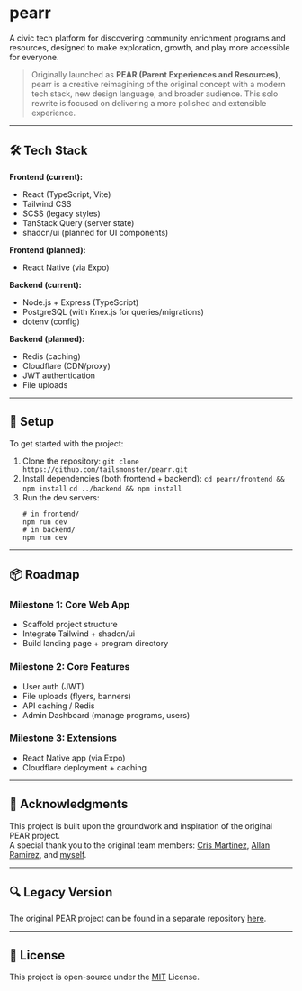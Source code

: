 # pearr

A civic tech platform for discovering community enrichment programs and resources, designed to make exploration, growth, and play more accessible for everyone.

> Originally launched as **PEAR (Parent Experiences and Resources)**, pearr is a creative reimagining of the original concept with a modern tech stack, new design language, and broader audience. This solo rewrite is focused on delivering a more polished and extensible experience.

---

## 🛠️ Tech Stack

**Frontend (current):**  
- React (TypeScript, Vite)  
- Tailwind CSS  
- SCSS (legacy styles)  
- TanStack Query (server state)  
- shadcn/ui (planned for UI components)  

**Frontend (planned):**  
- React Native (via Expo)  

**Backend (current):**  
- Node.js + Express (TypeScript)  
- PostgreSQL (with Knex.js for queries/migrations)  
- dotenv (config)  

**Backend (planned):**  
- Redis (caching)  
- Cloudflare (CDN/proxy)  
- JWT authentication  
- File uploads  

---

## 🚀 Setup

To get started with the project:

1.  Clone the repository:
    `git clone https://github.com/tailsmonster/pearr.git`
2.  Install dependencies (both frontend + backend):
    `cd pearr/frontend && npm install`
    `cd ../backend && npm install`
3.  Run the dev servers:
    ```
    # in frontend/
    npm run dev
    # in backend/
    npm run dev

    ```

---

## 📦 Roadmap

### Milestone 1: Core Web App
- Scaffold project structure
- Integrate Tailwind + shadcn/ui
- Build landing page + program directory
### Milestone 2: Core Features
- User auth (JWT)
- File uploads (flyers, banners)
- API caching / Redis
- Admin Dashboard (manage programs, users)
### Milestone 3: Extensions
- React Native app (via Expo)
- Cloudflare deployment + caching
---

## 🧾 Acknowledgments

This project is built upon the groundwork and inspiration of the original PEAR project.  
A special thank you to the original team members: [Cris Martinez](https://github.com/CrisM05), [Allan Ramirez](https://github.com/Allancool9), and [myself](https://github.com/tailsmonster).

---

## 🔍 Legacy Version

The original PEAR project can be found in a separate repository [here](https://github.com/NCA-Association/PEAR).

---

## 🧭 License

This project is open-source under the [MIT](LICENSE.md) License.
